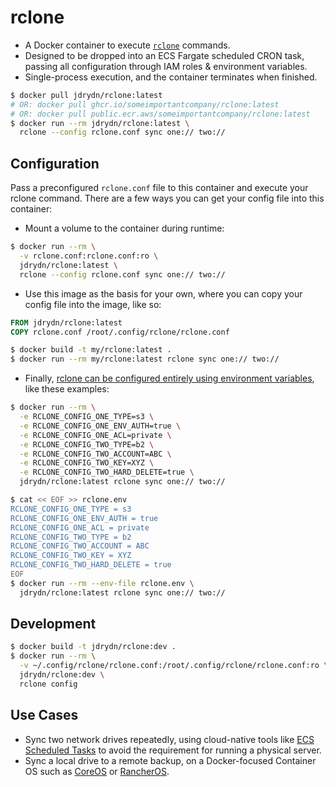 # rclone

- A Docker container to execute [`rclone`](https://rclone.org) commands.
- Designed to be dropped into an ECS Fargate scheduled CRON task, passing all configuration through IAM roles & environment variables.
- Single-process execution, and the container terminates when finished.

```sh
$ docker pull jdrydn/rclone:latest
# OR: docker pull ghcr.io/someimportantcompany/rclone:latest
# OR: docker pull public.ecr.aws/someimportantcompany/rclone:latest
$ docker run --rm jdrydn/rclone:latest \
  rclone --config rclone.conf sync one:// two://
```

## Configuration

Pass a preconfigured `rclone.conf` file to this container and execute your rclone command. There are a few ways you can get your config file into this container:

- Mount a volume to the container during runtime:

```sh
$ docker run --rm \
  -v rclone.conf:rclone.conf:ro \
  jdrydn/rclone:latest \
  rclone --config rclone.conf sync one:// two://
```

- Use this image as the basis for your own, where you can copy your config file into the image, like so:

```dockerfile
FROM jdrydn/rclone:latest
COPY rclone.conf /root/.config/rclone/rclone.conf
```
```sh
$ docker build -t my/rclone:latest .
$ docker run --rm my/rclone:latest rclone sync one:// two://
```

- Finally, [rclone can be configured entirely using environment variables](https://rclone.org/docs/#environment-variables), like these examples:

```sh
$ docker run --rm \
  -e RCLONE_CONFIG_ONE_TYPE=s3 \
  -e RCLONE_CONFIG_ONE_ENV_AUTH=true \
  -e RCLONE_CONFIG_ONE_ACL=private \
  -e RCLONE_CONFIG_TWO_TYPE=b2 \
  -e RCLONE_CONFIG_TWO_ACCOUNT=ABC \
  -e RCLONE_CONFIG_TWO_KEY=XYZ \
  -e RCLONE_CONFIG_TWO_HARD_DELETE=true \
  jdrydn/rclone:latest rclone sync one:// two://
```
```sh
$ cat << EOF >> rclone.env
RCLONE_CONFIG_ONE_TYPE = s3
RCLONE_CONFIG_ONE_ENV_AUTH = true
RCLONE_CONFIG_ONE_ACL = private
RCLONE_CONFIG_TWO_TYPE = b2
RCLONE_CONFIG_TWO_ACCOUNT = ABC
RCLONE_CONFIG_TWO_KEY = XYZ
RCLONE_CONFIG_TWO_HARD_DELETE = true
EOF
$ docker run --rm --env-file rclone.env \
  jdrydn/rclone:latest rclone sync one:// two://
```

## Development

```sh
$ docker build -t jdrydn/rclone:dev .
$ docker run --rm \
  -v ~/.config/rclone/rclone.conf:/root/.config/rclone/rclone.conf:ro \
  jdrydn/rclone:dev \
  rclone config
```

## Use Cases

- Sync two network drives repeatedly, using cloud-native tools like [ECS Scheduled Tasks](https://docs.aws.amazon.com/AmazonECS/latest/developerguide/scheduling_tasks.html) to avoid the requirement for running a physical server.
- Sync a local drive to a remote backup, on a Docker-focused Container OS such as [CoreOS](https://coreos.com/) or [RancherOS](https://rancher.com/rancher-os/).
